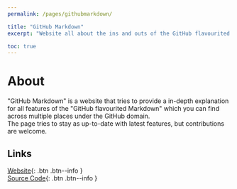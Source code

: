 ```yaml
---
permalink: /pages/githubmarkdown/

title: "GitHub Markdown"
excerpt: "Website all about the ins and outs of the GitHub flavourited Markdown."

toc: true
---
```


# About
"GitHub Markdown" is a website that tries to provide a in-depth explanation for all features of the "GitHub flavourited Markdown" which you can find across multiple places under the GitHub domain.  
The page tries to stay as up-to-date with latest features, but contributions are welcome.

## Links

[<i class="fas fa-globe"></i> Website](https://andre601.ch/GitHub-Markdown){: .btn .btn--info }  
[<i class="fab fa-github"></i> Source Code](https://github.com/Andre601/GitHub-Markdown){: .btn .btn--info }